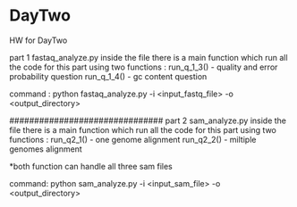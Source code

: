 # DayTwo
HW for DayTwo

part 1
fastaq_analyze.py
inside the file there is a main function which run all the code for this part using two functions :
    run_q_1_3() - quality and error probability question
    run_q_1_4() - gc content question
    
command : 
python fastaq_analyze.py -i <input_fastq_file> -o <output_directory>

###############################
part 2
sam_analyze.py
inside the file there is a main function which run all the code for this part using two functions :
    run_q2_1() - one genome alignment
    run_q2_2() - miltiple genomes alignment
    
*both function can handle all three sam files

command: 
python sam_analyze.py -i <input_sam_file> -o <output_directory>


   

